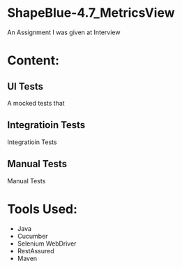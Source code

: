# ShapeBlue-4.7_MetricsView
An Assignment I was given at Interview 

# Content: 

<h2>UI Tests</h2> 
A mocked tests that 


<h2>Integratioin Tests</h2> 
Integratioin Tests



<h2>Manual Tests</h2> 
Manual Tests


# Tools Used: 
- Java 
- Cucumber
- Selenium WebDriver
- RestAssured
- Maven
